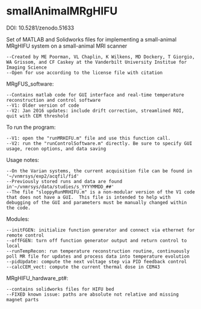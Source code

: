 smallAnimalMRgHIFU
==================
DOI: 10.5281/zenodo.51633

Set of MATLAB and Solidworks files for implementing a small-animal MRgHIFU system on a small-animal MRI scanner

    --Created by ME Poorman, VL Chaplin, K Wilkens, MD Dockery, T Giorgio, WA Grissom, and CF Caskey at the Vanderbilt University Institue for Imaging Science
    --Open for use according to the license file with citation

MRgFUS_software:

    --Contains matlab code for GUI interface and real-time temperature reconstruction and control software
    --V1: Older version of code
    --V2: Jan 2016 updates: include drift correction, streamlined ROI, quit with CEM threshold

To run the program:

    --V1: open the "runMRHIFU.m" file and use this function call.
    --V2: run the "runControlSoftware.m" directly. Be sure to specify GUI usage, recon options, and data saving

Usage notes:

    --On the Varian systems, the current acquisition file can be found in '~/vnmrsys/exp2/acqfil/fid'
    --Previously stored runs and data are found in'~/vnmrsys/data/studies/s_YYYYMMDD_##'
    --The file "sloppyRunMRHIFU.m" is a non-modular version of the V1 code that does not have a GUI.  This file is intended to help with debugging of the GUI and parameters must be manually changed within the code.

Modules:

    --initFGEN: initialize function generator and connect via ethernet for remote control
    --offFGEN: turn off function generator output and return control to local
    --runTempRecon: run temperature reconstruction routine, continuously poll MR file for updates and process data into temperature evolution
    --pidUpdate: compute the next voltage step via PID feedback control
    --calcCEM_vect: compute the current thermal dose in CEM43
    
MRgHIFU_hardware_pt#: 

    --contains solidworks files for HIFU bed
    --FIXED known issue: paths are absolute not relative and missing magnet parts
